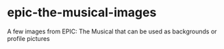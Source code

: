# epic-the-musical-images
A few images from EPIC: The Musical that can be used as backgrounds or profile pictures

